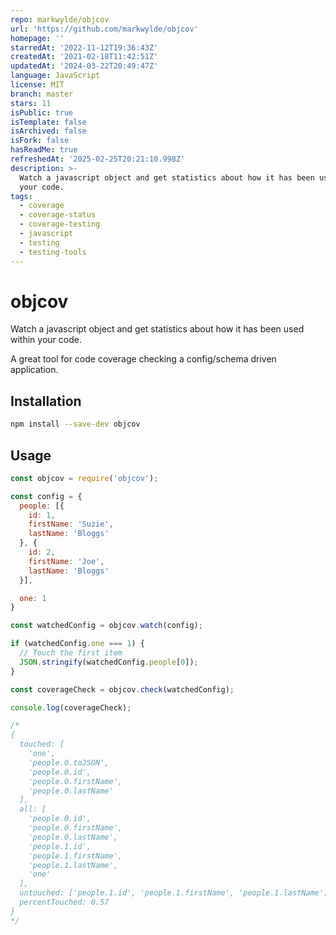 ```yaml
---
repo: markwylde/objcov
url: 'https://github.com/markwylde/objcov'
homepage: ''
starredAt: '2022-11-12T19:36:43Z'
createdAt: '2021-02-18T11:42:51Z'
updatedAt: '2024-03-22T20:49:47Z'
language: JavaScript
license: MIT
branch: master
stars: 11
isPublic: true
isTemplate: false
isArchived: false
isFork: false
hasReadMe: true
refreshedAt: '2025-02-25T20:21:10.998Z'
description: >-
  Watch a javascript object and get statistics about how it has been used within
  your code.
tags:
  - coverage
  - coverage-status
  - coverage-testing
  - javascript
  - testing
  - testing-tools
---
```


# objcov
Watch a javascript object and get statistics about how it has been used within your code.

A great tool for code coverage checking a config/schema driven application.

## Installation
```bash
npm install --save-dev objcov
```

## Usage
```javascript
const objcov = require('objcov');

const config = {
  people: [{
    id: 1,
    firstName: 'Suzie',
    lastName: 'Bloggs'
  }, {
    id: 2,
    firstName: 'Joe',
    lastName: 'Bloggs'
  }],

  one: 1
}

const watchedConfig = objcov.watch(config);

if (watchedConfig.one === 1) {
  // Touch the first item
  JSON.stringify(watchedConfig.people[0]);
}

const coverageCheck = objcov.check(watchedConfig);

console.log(coverageCheck);

/*
{
  touched: [
    'one',
    'people.0.toJSON',
    'people.0.id',
    'people.0.firstName',
    'people.0.lastName'
  ],
  all: [
    'people.0.id',
    'people.0.firstName',
    'people.0.lastName',
    'people.1.id',
    'people.1.firstName',
    'people.1.lastName',
    'one'
  ],
  untouched: ['people.1.id', 'people.1.firstName', 'people.1.lastName'],
  percentTouched: 0.57
}
*/
```
